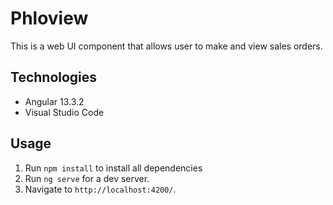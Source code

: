 # Phloview

This is a web UI component that allows user to make and view sales orders.

## Technologies
- Angular 13.3.2
- Visual Studio Code 

## Usage
1. Run `npm install` to install all dependencies
2. Run `ng serve` for a dev server. 
3. Navigate to `http://localhost:4200/`.
